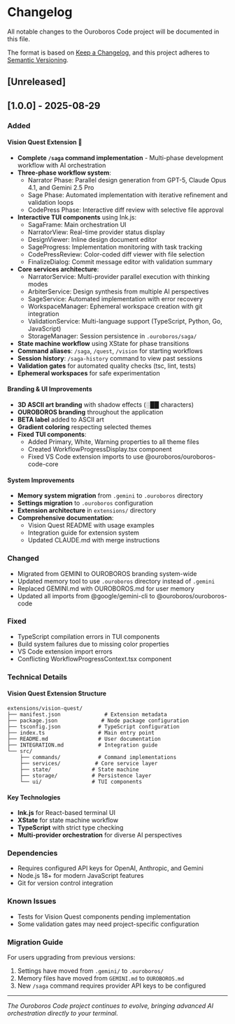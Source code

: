 # Changelog

All notable changes to the Ouroboros Code project will be documented in this file.

The format is based on [Keep a Changelog](https://keepachangelog.com/en/1.0.0/),
and this project adheres to [Semantic Versioning](https://semver.org/spec/v2.0.0.html).

## [Unreleased]

## [1.0.0] - 2025-08-29

### Added

#### Vision Quest Extension 🚀
- **Complete `/saga` command implementation** - Multi-phase development workflow with AI orchestration
- **Three-phase workflow system**:
  - Narrator Phase: Parallel design generation from GPT-5, Claude Opus 4.1, and Gemini 2.5 Pro
  - Sage Phase: Automated implementation with iterative refinement and validation loops
  - CodePress Phase: Interactive diff review with selective file approval
- **Interactive TUI components** using Ink.js:
  - SagaFrame: Main orchestration UI
  - NarratorView: Real-time provider status display
  - DesignViewer: Inline design document editor
  - SageProgress: Implementation monitoring with task tracking
  - CodePressReview: Color-coded diff viewer with file selection
  - FinalizeDialog: Commit message editor with validation summary
- **Core services architecture**:
  - NarratorService: Multi-provider parallel execution with thinking modes
  - ArbiterService: Design synthesis from multiple AI perspectives
  - SageService: Automated implementation with error recovery
  - WorkspaceManager: Ephemeral workspace creation with git integration
  - ValidationService: Multi-language support (TypeScript, Python, Go, JavaScript)
  - StorageManager: Session persistence in `.ouroboros/saga/`
- **State machine workflow** using XState for phase transitions
- **Command aliases**: `/saga`, `/quest`, `/vision` for starting workflows
- **Session history**: `/saga-history` command to view past sessions
- **Validation gates** for automated quality checks (tsc, lint, tests)
- **Ephemeral workspaces** for safe experimentation

#### Branding & UI Improvements
- **3D ASCII art branding** with shadow effects (░██ characters)
- **OUROBOROS branding** throughout the application
- **BETA label** added to ASCII art
- **Gradient coloring** respecting selected themes
- **Fixed TUI components**:
  - Added Primary, White, Warning properties to all theme files
  - Created WorkflowProgressDisplay.tsx component
  - Fixed VS Code extension imports to use @ouroboros/ouroboros-code-core

#### System Improvements
- **Memory system migration** from `.gemini` to `.ouroboros` directory
- **Settings migration** to `.ouroboros` configuration
- **Extension architecture** in `extensions/` directory
- **Comprehensive documentation**:
  - Vision Quest README with usage examples
  - Integration guide for extension system
  - Updated CLAUDE.md with merge instructions

### Changed
- Migrated from GEMINI to OUROBOROS branding system-wide
- Updated memory tool to use `.ouroboros` directory instead of `.gemini`
- Replaced GEMINI.md with OUROBOROS.md for user memory
- Updated all imports from @google/gemini-cli to @ouroboros/ouroboros-code

### Fixed
- TypeScript compilation errors in TUI components
- Build system failures due to missing color properties
- VS Code extension import errors
- Conflicting WorkflowProgressContext.tsx component

### Technical Details

#### Vision Quest Extension Structure
```
extensions/vision-quest/
├── manifest.json              # Extension metadata
├── package.json              # Node package configuration
├── tsconfig.json            # TypeScript configuration
├── index.ts                 # Main entry point
├── README.md                # User documentation
├── INTEGRATION.md           # Integration guide
└── src/
    ├── commands/            # Command implementations
    ├── services/           # Core service layer
    ├── state/             # State machine
    ├── storage/           # Persistence layer
    └── ui/                # TUI components
```

#### Key Technologies
- **Ink.js** for React-based terminal UI
- **XState** for state machine workflow
- **TypeScript** with strict type checking
- **Multi-provider orchestration** for diverse AI perspectives

### Dependencies
- Requires configured API keys for OpenAI, Anthropic, and Gemini
- Node.js 18+ for modern JavaScript features
- Git for version control integration

### Known Issues
- Tests for Vision Quest components pending implementation
- Some validation gates may need project-specific configuration

### Migration Guide
For users upgrading from previous versions:
1. Settings have moved from `.gemini/` to `.ouroboros/`
2. Memory files have moved from `GEMINI.md` to `OUROBOROS.md`
3. New `/saga` command requires provider API keys to be configured

---

*The Ouroboros Code project continues to evolve, bringing advanced AI orchestration directly to your terminal.*